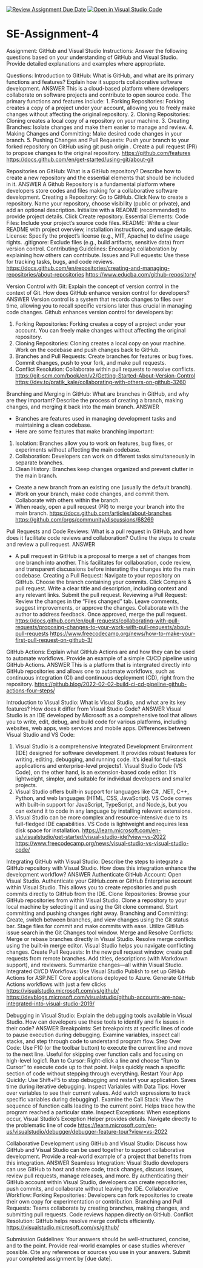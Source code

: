 [![Review Assignment Due Date](https://classroom.github.com/assets/deadline-readme-button-22041afd0340ce965d47ae6ef1cefeee28c7c493a6346c4f15d667ab976d596c.svg)](https://classroom.github.com/a/GvXCZgfk)
[![Open in Visual Studio Code](https://classroom.github.com/assets/open-in-vscode-2e0aaae1b6195c2367325f4f02e2d04e9abb55f0b24a779b69b11b9e10269abc.svg)](https://classroom.github.com/online_ide?assignment_repo_id=15407407&assignment_repo_type=AssignmentRepo)
# SE-Assignment-4
Assignment: GitHub and Visual Studio
Instructions:
Answer the following questions based on your understanding of GitHub and Visual Studio. Provide detailed explanations and examples where appropriate.

Questions:
Introduction to GitHub:
What is GitHub, and what are its primary functions and features? Explain how it supports collaborative software development.
ANSWER
This is a cloud-based platform where developers collaborate on software projects and contribute to open source code. The primary functions and features include: 1. Forking Repositories: Forking creates a copy of a project under your account, allowing you to freely make changes without affecting the original repository.
2. Cloning Repositories: Cloning creates a local copy of a repository on your machine.
3. Creating Branches: Isolate changes and make them easier to manage and review.
4. Making Changes and Committing: Make desired code changes in your branch.
5. Pushing Changes and Pull Requests: Push your branch to your forked repository on GitHub using git push origin <branch-name>. Create a pull request (PR) to propose changes to the original repository.
https://github.com/features
https://docs.github.com/en/get-started/using-git/about-git


Repositories on GitHub:
What is a GitHub repository? Describe how to create a new repository and the essential elements that should be included in it.
ANSWER
A Github Repository is a fundamental platform where developers store codes and files making for a collaborative software development.
Creating a Repository:
Go to GitHub.
Click New to create a repository.
Name your repository, choose visibility (public or private), and add an optional description.
Initialize with a README (recommended) to provide project details.
Click Create repository.
Essential Elements:
Code Files: Include your project’s source code files.
README: Write a clear README with project overview, installation instructions, and usage details.
License: Specify the project’s license (e.g., MIT, Apache) to define usage rights.
.gitignore: Exclude files (e.g., build artifacts, sensitive data) from version control.
Contributing Guidelines: Encourage collaboration by explaining how others can contribute.
Issues and Pull equests: Use these for tracking tasks, bugs, and code reviews.
https://docs.github.com/en/repositories/creating-and-managing-repositories/about-repositories
https://www.educba.com/github-repository/


Version Control with Git:
Explain the concept of version control in the context of Git. How does GitHub enhance version control for developers?
ANSWER
Version control is a system that records changes to files over time, allowing you to recall specific versions later thus crucial in managing code changes. Github enhances version control for developers by: 
1. Forking Repositories: Forking creates a copy of a project under your account. You can freely make changes without affecting the original repository.
2. Cloning Repositories: Cloning creates a local copy on your machine. Work on the codebase and push changes back to GitHub.
3. Branches and Pull Requests: Create branches for features or bug fixes. Commit changes, push to your fork, and make pull requests.
4. Conflict Resolution: Collaborate within pull requests to resolve conflicts.
https://git-scm.com/book/en/v2/Getting-Started-About-Version-Control
https://dev.to/pratik_kale/collaborating-with-others-on-github-3260


Branching and Merging in GitHub:
What are branches in GitHub, and why are they important? Describe the process of creating a branch, making changes, and merging it back into the main branch.
ANSWER
- Branches are features used in managing development tasks and maintaining a clean codebase.
- Here are some features that make branching important:
1. Isolation: Branches allow you to work on features, bug fixes, or experiments without affecting the main codebase.
2. Collaboration: Developers can work on different tasks simultaneously in separate branches.
3. Clean History: Branches keep changes organized and prevent clutter in the main branch.
- Create a new branch from an existing one (usually the default branch).
- Work on your branch, make code changes, and commit them. Collaborate with others within the branch.
- When ready, open a pull request (PR) to merge your branch into the main branch.
https://docs.github.com/articles/about-branches
https://github.com/orgs/community/discussions/68269


Pull Requests and Code Reviews:
What is a pull request in GitHub, and how does it facilitate code reviews and collaboration? Outline the steps to create and review a pull request.
ANSWER
- A pull rrequest in GitHub is a proposal to merge a set of changes from one branch into another. This facilitates for collaboration, code review, and transparent discussions before interating the changes into the main codebase. 
Creating a Pull Request:
Navigate to your repository on GitHub. Choose the branch containing your commits. Click Compare & pull request. Write a clear title and description, including context and any relevant links. Submit the pull request.
Reviewing a Pull Request:
Review the changes in the “Files changed” tab. Leave comments, suggest improvements, or approve the changes. Collaborate with the author to address feedback. Once approved, merge the pull request.
https://docs.github.com/en/pull-requests/collaborating-with-pull-requests/proposing-changes-to-your-work-with-pull-requests/about-pull-requests
https://www.freecodecamp.org/news/how-to-make-your-first-pull-request-on-github-3/


GitHub Actions:
Explain what GitHub Actions are and how they can be used to automate workflows. Provide an example of a simple CI/CD pipeline using GitHub Actions.
ANSWER
This is a platform that is intergrated directly into GitHub repositories and allows one to automate workflows, such as continuous integration (CI) and continuous deployment (CD), right from the repository. 
https://github.blog/2022-02-02-build-ci-cd-pipeline-github-actions-four-steps/


Introduction to Visual Studio:
What is Visual Studio, and what are its key features? How does it differ from Visual Studio Code?
ANSWER
Visual Studio is an IDE developed by Microsoft as a comprehensive tool that allows you to write, edit, debug, and build code for various platforms, including websites, web apps, web services and mobile apps.
Differences between Visual Studio and VS Code:
1. Visual Studio is a comprehensive Integrated Development Environment (IDE) designed for software development. It provides robust features for writing, editing, debugging, and running code. It’s ideal for full-stack applications and enterprise-level projects1. Visual Studio Code (VS Code), on the other hand, is an extension-based code editor. It’s lightweight, simpler, and suitable for individual developers and smaller projects.
2. Visual Studio offers built-in support for languages like C#, .NET, C++, Python, and web languages (HTML, CSS, JavaScript). VS Code comes with built-in support for JavaScript, TypeScript, and Node.js, but you can extend it to code in any language by installing relevant extensions.
3. Visual Studio can be more complex and resource-intensive due to its full-fledged IDE capabilities. VS Code is lightweight and requires less disk space for installation.
https://learn.microsoft.com/en-us/visualstudio/get-started/visual-studio-ide?view=vs-2022
https://www.freecodecamp.org/news/visual-studio-vs-visual-studio-code/


Integrating GitHub with Visual Studio:
Describe the steps to integrate a GitHub repository with Visual Studio. How does this integration enhance the development workflow?
ANSWER
Authenticate GitHub Account:
Open Visual Studio.
Authenticate your GitHub.com or GitHub Enterprise account within Visual Studio.
This allows you to create repositories and push commits directly to GitHub from the IDE.
Clone Repositories:
Browse your GitHub repositories from within Visual Studio.
Clone a repository to your local machine by selecting it and using the Git clone command.
Start committing and pushing changes right away.
Branching and Committing:
Create, switch between branches, and view changes using the Git status bar.
Stage files for commit and make commits with ease.
Utilize GitHub issue search in the Git Changes tool window.
Merge and Resolve Conflicts:
Merge or rebase branches directly in Visual Studio.
Resolve merge conflicts using the built-in merge editor.
Visual Studio helps you navigate conflicting changes.
Create Pull Requests:
In the new pull request window, create pull requests from remote branches.
Add titles, descriptions (with Markdown support), and reviewers.
Summarize changes—all within Visual Studio.
Integrated CI/CD Workflows:
Use Visual Studio Publish to set up GitHub Actions for ASP.NET Core applications deployed to Azure.
Generate GitHub Actions workflows with just a few clicks
https://visualstudio.microsoft.com/vs/github/
https://devblogs.microsoft.com/visualstudio/github-accounts-are-now-integrated-into-visual-studio-2019/


Debugging in Visual Studio:
Explain the debugging tools available in Visual Studio. How can developers use these tools to identify and fix issues in their code?
ANSWER
Breakpoints:
Set breakpoints at specific lines of code to pause execution during debugging.
Examine variables, inspect call stacks, and step through code to understand program flow.
Step Over Code:
Use F10 (or the toolbar button) to execute the current line and move to the next line.
Useful for skipping over function calls and focusing on high-level logic1.
Run to Cursor:
Right-click a line and choose “Run to Cursor” to execute code up to that point.
Helps quickly reach a specific section of code without stepping through everything.
Restart Your App Quickly:
Use Shift+F5 to stop debugging and restart your application.
Saves time during iterative debugging.
Inspect Variables with Data Tips:
Hover over variables to see their current values.
Add watch expressions to track specific variables during debugging1.
Examine the Call Stack:
View the sequence of function calls leading to the current point.
Helps trace how the program reached a particular state.
Inspect Exceptions:
When exceptions occur, Visual Studio’s Exception Helper provides details.
Navigate directly to the problematic line of code
https://learn.microsoft.com/en-us/visualstudio/debugger/debugger-feature-tour?view=vs-2022


Collaborative Development using GitHub and Visual Studio:
Discuss how GitHub and Visual Studio can be used together to support collaborative development. Provide a real-world example of a project that benefits from this integration.
ANSWER
Seamless Integration:
Visual Studio developers can use GitHub to host and share code, track changes, discuss issues, review pull requests, manage releases, and more.
By authenticating their GitHub account within Visual Studio, developers can create repositories, push commits, and collaborate without leaving the IDE.
Collaborative Workflow:
Forking Repositories: Developers can fork repositories to create their own copy for experimentation or contribution.
Branching and Pull Requests: Teams collaborate by creating branches, making changes, and submitting pull requests. Code reviews happen directly on GitHub.
Conflict Resolution: GitHub helps resolve merge conflicts efficiently.
https://visualstudio.microsoft.com/vs/github/


Submission Guidelines:
Your answers should be well-structured, concise, and to the point.
Provide real-world examples or case studies wherever possible.
Cite any references or sources you use in your answers.
Submit your completed assignment by [due date].
